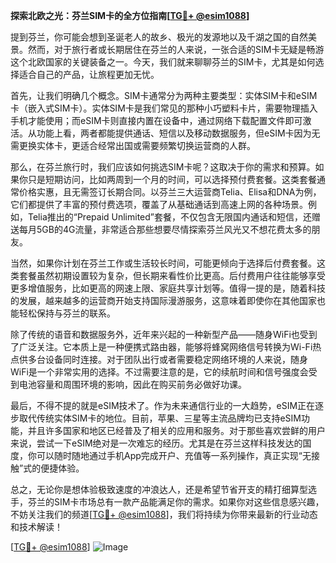 **探索北欧之光：芬兰SIM卡的全方位指南[[TG💪+ @esim1088](https://t.me/s/esim1088)]**

提到芬兰，你可能会想到圣诞老人的故乡、极光的发源地以及千湖之国的自然美景。然而，对于旅行者或长期居住在芬兰的人来说，一张合适的SIM卡无疑是畅游这个北欧国家的关键装备之一。今天，我们就来聊聊芬兰的SIM卡，尤其是如何选择适合自己的产品，让旅程更加无忧。

首先，让我们明确几个概念。SIM卡通常分为两种主要类型：实体SIM卡和eSIM卡（嵌入式SIM卡）。实体SIM卡是我们常见的那种小巧塑料卡片，需要物理插入手机才能使用；而eSIM卡则直接内置在设备中，通过网络下载配置文件即可激活。从功能上看，两者都能提供通话、短信以及移动数据服务，但eSIM卡因为无需更换实体卡，更适合经常出国或需要频繁切换运营商的人群。

那么，在芬兰旅行时，我们应该如何挑选SIM卡呢？这取决于你的需求和预算。如果你只是短期访问，比如两周到一个月的时间，可以选择预付费套餐。这类套餐通常价格实惠，且无需签订长期合同。以芬兰三大运营商Telia、Elisa和DNA为例，它们都提供了丰富的预付费选项，覆盖了从基础通话到高速上网的各种场景。例如，Telia推出的“Prepaid Unlimited”套餐，不仅包含无限国内通话和短信，还赠送每月5GB的4G流量，非常适合那些想要尽情探索芬兰风光又不想花费太多的朋友。

当然，如果你计划在芬兰工作或生活较长时间，可能更倾向于选择后付费套餐。这类套餐虽然初期设置较为复杂，但长期来看性价比更高。后付费用户往往能够享受更多增值服务，比如更高的网速上限、家庭共享计划等。值得一提的是，随着科技的发展，越来越多的运营商开始支持国际漫游服务，这意味着即使你在其他国家也能轻松保持与芬兰的联系。

除了传统的语音和数据服务外，近年来兴起的一种新型产品——随身WiFi也受到了广泛关注。它本质上是一种便携式路由器，能够将蜂窝网络信号转换为Wi-Fi热点供多台设备同时连接。对于团队出行或者需要稳定网络环境的人来说，随身WiFi是一个非常实用的选择。不过需要注意的是，它的续航时间和信号强度会受到电池容量和周围环境的影响，因此在购买前务必做好功课。

最后，不得不提的就是eSIM技术了。作为未来通信行业的一大趋势，eSIM正在逐步取代传统实体SIM卡的地位。目前，苹果、三星等主流品牌均已支持eSIM功能，并且许多国家和地区已经普及了相关的应用和服务。对于那些喜欢尝鲜的用户来说，尝试一下eSIM绝对是一次难忘的经历。尤其是在芬兰这样科技发达的国度，你可以随时随地通过手机App完成开户、充值等一系列操作，真正实现“无接触”式的便捷体验。

总之，无论你是想体验极致速度的冲浪达人，还是希望节省开支的精打细算型选手，芬兰的SIM卡市场总有一款产品能满足你的需求。如果你对这些信息感兴趣，不妨关注我们的频道[[TG💪+ @esim1088](https://t.me/s/esim1088)]，我们将持续为你带来最新的行业动态和技术解读！

[[TG💪+ @esim1088](https://t.me/s/esim1088)] ![Image](https://i.postimg.cc/4NQfJmqS/Snipaste-2025-05-13-00-14-12.png)